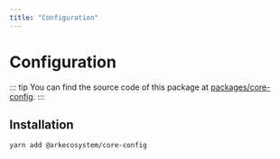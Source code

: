 ```yaml
---
title: "Configuration"
---
```


# Configuration

::: tip
You can find the source code of this package at [packages/core-config](https://github.com/ArkEcosystem/core/tree/develop/packages/core-config).
:::

## Installation

```bash
yarn add @arkecosystem/core-config
```
